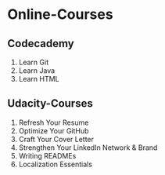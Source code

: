 # Online-Courses


<h2>Codecademy</h2>
<ol>
  <li>Learn Git</li>
  <li>Learn Java</li>
  <li>Learn HTML</li>
</ol>


<h2>Udacity-Courses</h2>
<ol>
  <li>Refresh Your Resume</li>
  <li>Optimize Your GitHub</li>
  <li>Craft Your Cover Letter</li>
  <li>Strengthen Your LinkedIn Network & Brand</li>
  <li>Writing READMEs</li>
  <li>Localization Essentials</li>
<!--   <li></li>
  <li></li>
  <li></li>
  <li></li> -->
</ol>
